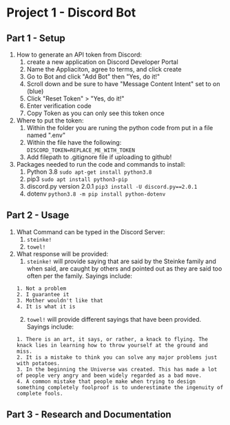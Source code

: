# Project 1 - Discord Bot

## Part 1 - Setup
1. How to generate an API token from Discord:
	1. create a new application on Discord Developer Portal
	2. Name the Appliaciton, agree to terms, and click create
	3. Go to Bot and click "Add Bot" then "Yes, do it!"
	4. Scroll down and be sure to have "Message Content Intent" set to on (blue)
	5. Click "Reset Token" > "Yes, do it!"
	7. Enter verification code
	8. Copy Token as you can only see this token once
2. Where to put the token:
	1. Within the folder you are runing the python code from put in a file named ".env"
	2. Within the file have the following: `DISCORD_TOKEN=REPLACE_ME_WITH_TOKEN`
	3. Add filepath to .gitignore file if uploading to github!
3. Packages needed to run the code and commands to install:
	1. Python 3.8 `sudo apt-get install python3.8`
	2. pip3 `sudo apt install python3-pip`
	3. discord.py version 2.0.1 `pip3 install -U discord.py==2.0.1`
	4. dotenv `python3.8 -m pip install python-dotenv`

## Part 2 - Usage
1. What Command can be typed in the Discord Server:
	1. `steinke!`
	2. `towel!`
2. What response will be provided:
	1. `steinke!` will provide saying that are said by the Steinke family and when said, are caught by others and pointed out as they are said too often per the family. Sayings include:
	```
	1. Not a problem
	2. I guarantee it
	3. Mother wouldn't like that
	4. It is what it is
	```
	2. `towel!` will provide different sayings that have been provided. Sayings include:
	```
	1. There is an art, it says, or rather, a knack to flying. The knack lies in learning how to throw yourself at the ground and miss.
    2. It is a mistake to think you can solve any major problems just with potatoes.
    3. In the beginning the Universe was created. This has made a lot of people very angry and been widely regarded as a bad move.
    4. A common mistake that people make when trying to design something completely foolproof is to underestimate the ingenuity of complete fools.
	```

## Part 3 - Research and Documentation
